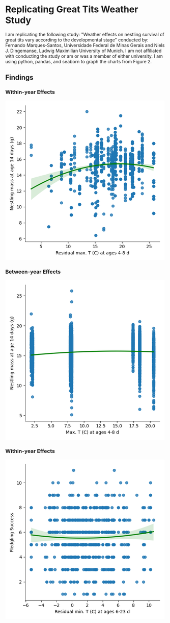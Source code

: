 # Replicating Great Tits Weather Study
I am replicating the following study: "Weather effects on nestling survival of great tits vary according to the developmental stage" conducted by:
Fernando Marques-Santos, Universidade Federal de Minas Gerais and
Niels J. Dingemanse,  Ludwig Maximilian University of Munich.
I am not affiliated with conducting the study or am or was a member of either university.
I am using python, pandas, and seaborn to graph the charts from Figure 2.
## Findings

### Within-year Effects

![a](images/a.png)

### Between-year Effects

![b](images/b.png)

### Within-year Effects

![c](images/c.png)
